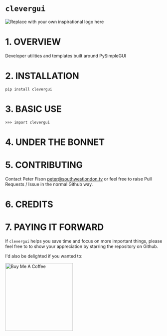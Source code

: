 # `clevergui`
![Replace with your own inspirational logo here](https://github.com/PFython/easypypi/blob/main/easypypi.png?raw=true)

# 1. OVERVIEW
Developer utilities and templates built around PySimpleGUI

# 2. INSTALLATION

    pip install clevergui


# 3. BASIC USE

    >>> import clevergui


# 4. UNDER THE BONNET

# 5. CONTRIBUTING

Contact Peter Fison peter@southwestlondon.tv or feel free to raise Pull Requests / Issue in the normal Github way.

# 6. CREDITS

# 7. PAYING IT FORWARD


If `clevergui` helps you save time and focus on more important things, please feel free to to show your appreciation by starring the repository on Github.

I'd also be delighted if you wanted to:

<a href="https://www.buymeacoffee.com/{self.Github_username}" target="_blank"><img src="https://cdn.buymeacoffee.com/buttons/v2/arial-yellow.png" alt="Buy Me A Coffee" width="217px" ></a>
